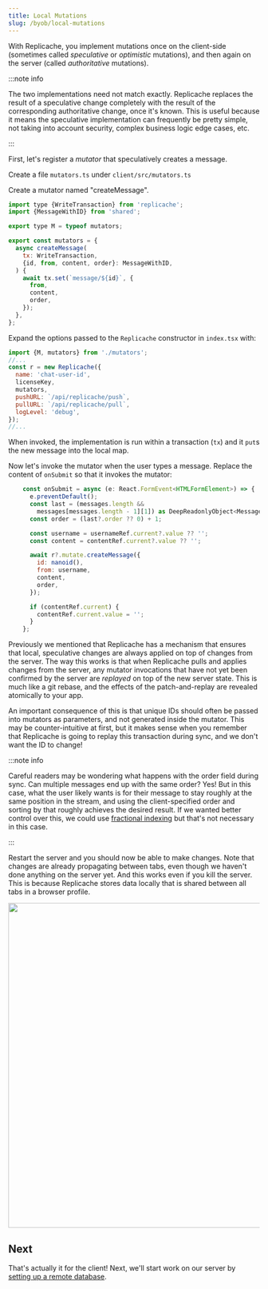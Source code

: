 ```yaml
---
title: Local Mutations
slug: /byob/local-mutations
---
```


With Replicache, you implement mutations once on the client-side (sometimes called _speculative_ or _optimistic_ mutations), and then again on the server (called _authoritative_ mutations).

:::note info

The two implementations need not match exactly. Replicache replaces the result of a speculative change completely with the result of the corresponding authoritative change, once it's known. This is useful because it means the speculative implementation can frequently be pretty simple, not taking into account security, complex business logic edge cases, etc.

:::

First, let's register a _mutator_ that speculatively creates a message.

Create a file `mutators.ts` under `client/src/mutators.ts`

Create a mutator named "createMessage".

```js
import type {WriteTransaction} from 'replicache';
import {MessageWithID} from 'shared';

export type M = typeof mutators;

export const mutators = {
  async createMessage(
    tx: WriteTransaction,
    {id, from, content, order}: MessageWithID,
  ) {
    await tx.set(`message/${id}`, {
      from,
      content,
      order,
    });
  },
};
```

Expand the options passed to the `Replicache` constructor in `index.tsx` with:

```js
import {M, mutators} from './mutators';
//...
const r = new Replicache({
  name: 'chat-user-id',
  licenseKey,
  mutators,
  pushURL: `/api/replicache/push`,
  pullURL: `/api/replicache/pull`,
  logLevel: 'debug',
});
//...
```

When invoked, the implementation is run within a transaction (`tx`) and it `put`s the new message into the local map.

Now let's invoke the mutator when the user types a message. Replace the content of `onSubmit` so that it invokes the mutator:

```js
    const onSubmit = async (e: React.FormEvent<HTMLFormElement>) => {
      e.preventDefault();
      const last = (messages.length &&
        messages[messages.length - 1][1]) as DeepReadonlyObject<Message>;
      const order = (last?.order ?? 0) + 1;

      const username = usernameRef.current?.value ?? '';
      const content = contentRef.current?.value ?? '';

      await r?.mutate.createMessage({
        id: nanoid(),
        from: username,
        content,
        order,
      });

      if (contentRef.current) {
        contentRef.current.value = '';
      }
    };
```

Previously we mentioned that Replicache has a mechanism that ensures that local, speculative changes are always applied on top of changes from the server. The way this works is that when Replicache pulls and applies changes from the server, any mutator invocations that have not yet been confirmed by the server are _replayed_ on top of the new server state. This is much like a git rebase, and the effects of the patch-and-replay are revealed atomically to your app.

An important consequence of this is that unique IDs should often be passed into mutators as parameters, and not generated inside the mutator. This may be counter-intuitive at first, but it makes sense when you remember that Replicache is going to replay this transaction during sync, and we don't want the ID to change!

:::note info

Careful readers may be wondering what happens with the order field during sync. Can multiple messages end up with the same order? Yes! But in this case, what the user likely wants is for their message to stay roughly at the same position in the stream, and using the client-specified order and sorting by that roughly achieves the desired result. If we wanted better control over this, we could use [fractional indexing](https://www.npmjs.com/package/fractional-indexing) but that's not necessary in this case.

:::

Restart the server and you should now be able to make changes. Note that changes are already propagating between tabs, even though we haven't done anything on the server yet. And this works even if you kill the server. This is because Replicache stores data locally that is shared between all tabs in a browser profile.

<p class="text--center">
  <img src="/img/setup/local-mutation.gif" width="650"/>
</p>

## Next

That's actually it for the client! Next, we'll start work on our server by [setting up a remote database](./database-setup.md).

